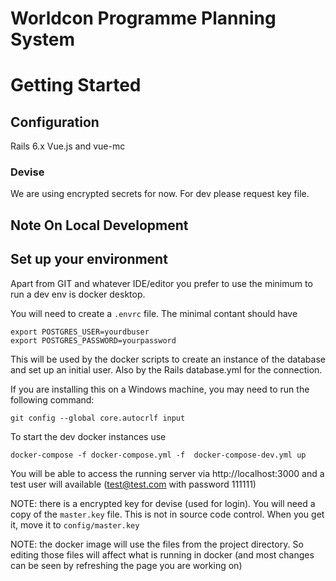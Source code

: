 # Worldcon Programme Planning System

# Getting Started

## Configuration

Rails 6.x
Vue.js and vue-mc

### Devise
We are using encrypted secrets for now. For dev please request key file.

## Note On Local Development

## Set up your environment

Apart from GIT and whatever IDE/editor you prefer to use the minimum to
run a dev env is docker desktop.

You will need to create a `.envrc` file. The minimal contant should have

```
export POSTGRES_USER=yourdbuser
export POSTGRES_PASSWORD=yourpassword
```

This will be used by the docker scripts to create an instance of the database
and set up an initial user. Also by the Rails database.yml for the connection.

If you are installing this on a Windows machine, you may need to run the
following command:

```
git config --global core.autocrlf input
```

To start the dev docker instances use

```
docker-compose -f docker-compose.yml -f  docker-compose-dev.yml up
```

You will be able to access the running server via http://localhost:3000 and
a test user will available (test@test.com with password 111111)


NOTE: there is a encrypted key for devise (used for login). You will need
a copy of the `master.key` file. This is not in source code control. When you get it, move it to `config/master.key`

NOTE: the docker image will use the files from the project directory.
So editing those files will affect what is running in docker (and most
changes can be seen by refreshing the page you are working on)
